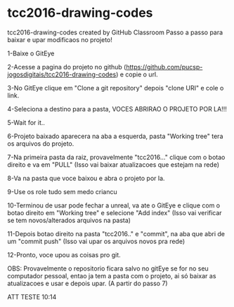 # tcc2016-drawing-codes
tcc2016-drawing-codes created by GitHub Classroom
Passo a passo para baixar e upar modificaos no projeto!

1-Baixe o GitEye

2-Acesse a pagina do projeto no github (https://github.com/pucsp-jogosdigitais/tcc2016-drawing-codes) e copie o url.

3-No GitEye clique em "Clone a git repository" depois "clone URI" e cole o link.

4-Seleciona a destino para a pasta, VOCES ABRIRAO O PROJETO POR LA!!!

5-Wait for it..

6-Projeto baixado aparecera na aba a esquerda, pasta "Working tree" tera os arquivos do projeto.

7-Na primeira pasta da raiz, provavelmente "tcc2016..." clique com o botao direito e va em "PULL" (Isso vai baixar atualizacoes que estejam na rede) 

8-Va na pasta que voce baixou e abra o projeto por la.

9-Use os role tudo sem medo criancu

10-Terminou de usar pode fechar a unreal, va ate o GitEye e clique com o botao direito em "Working tree" e selecione "Add index" (Isso vai verificar se tem novos/alterados arquivos na pasta)

11-Depois botao direito na pasta "tcc2016.." e "commit", na aba que abri de um "commit push" (Isso vai upar os arquivos novos pra rede)

12-Pronto, voce upou as coisas pro git.


OBS: Provavelmente o repositorio ficara salvo no gitEye se for no seu computador pessoal, entao ja tem a pasta com o projeto, ai só baixar as atualizacoes e usar e depois upar. (A partir do passo 7)

ATT TESTE 10:14
